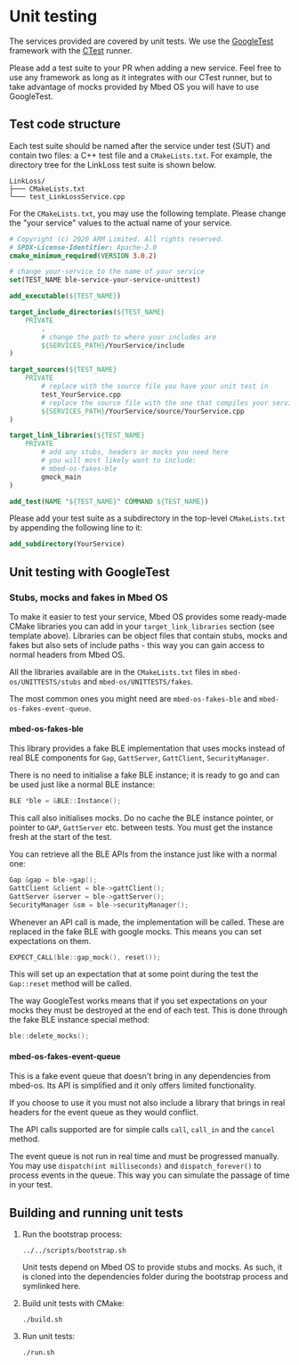# Unit testing

The services provided are covered by unit tests.
We use the [GoogleTest](https://github.com/google/googletest) framework with the [CTest](https://cmake.org/cmake/help/latest/manual/ctest.1.html) runner.

Please add a test suite to your PR when adding a new service.
Feel free to use any framework as long as it integrates with our CTest runner, but to take advantage of mocks provided by Mbed OS you will have to use GoogleTest.

## Test code structure
Each test suite should be named after the service under test (SUT) and contain two files: a C++ test file and a `CMakeLists.txt`.
For example, the directory tree for the LinkLoss test suite is shown below.

```
LinkLoss/
├─── CMakeLists.txt
└─── test_LinkLossService.cpp
```

For the `CMakeLists.txt`, you may use the following template.
Please change the "your service" values to the actual name of your service.

```cmake
# Copyright (c) 2020 ARM Limited. All rights reserved.
# SPDX-License-Identifier: Apache-2.0
cmake_minimum_required(VERSION 3.0.2)

# change your-service to the name of your service
set(TEST_NAME ble-service-your-service-unittest)

add_executable(${TEST_NAME})

target_include_directories(${TEST_NAME}
    PRIVATE
        .
        # change the path to where your includes are
        ${SERVICES_PATH}/YourService/include
)

target_sources(${TEST_NAME}
    PRIVATE
        # replace with the source file you have your unit test in
        test_YourService.cpp
        # replace the source file with the one that compiles your service
        ${SERVICES_PATH}/YourService/source/YourService.cpp
)

target_link_libraries(${TEST_NAME}
    PRIVATE
        # add any stubs, headers or mocks you need here
        # you will most likely want to include:
        # mbed-os-fakes-ble
        gmock_main
)

add_test(NAME "${TEST_NAME}" COMMAND ${TEST_NAME})
```

Please add your test suite as a subdirectory in the top-level `CMakeLists.txt` by appending the following line to it:

```cmake
add_subdirectory(YourService)
```

## Unit testing with GoogleTest

### Stubs, mocks and fakes in Mbed OS

To make it easier to test your service, Mbed OS provides some ready-made CMake libraries you can add in your `target_link_libraries` section (see template above). 
Libraries can be object files that contain stubs, mocks and fakes but also sets of include paths - this way you can gain access to normal headers from Mbed OS.

All the libraries available are in the `CMakeLists.txt` files in `mbed-os/UNITTESTS/stubs` and `mbed-os/UNITTESTS/fakes`.

The most common ones you might need are `mbed-os-fakes-ble` and `mbed-os-fakes-event-queue`.

#### mbed-os-fakes-ble

This library provides a fake BLE implementation that uses mocks instead of real BLE components for `Gap`, `GattServer`, `GattClient`, `SecurityManager`.

There is no need to initialise a fake BLE instance; it is ready to go and can be used just like a normal BLE instance:

```c++
BLE *ble = &BLE::Instance();
```

This call also initialises mocks. 
Do no cache the BLE instance pointer, or pointer to `GAP`, `GattServer` etc. between tests. 
You must get the instance fresh at the start of the test.

You can retrieve all the BLE APIs from the instance just like with a normal one:

```c++
Gap &gap = ble->gap();
GattClient &client = ble->gattClient();
GattServer &server = ble->gattServer();
SecurityManager &sm = ble->securityManager();
```

Whenever an API call is made, the implementation will be called. 
These are replaced in the fake BLE with google mocks.
This means you can set expectations on them. 

```c++
EXPECT_CALL(ble::gap_mock(), reset());
```

This will set up an expectation that at some point during the test the `Gap::reset` method will be called.

The way GoogleTest works means that if you set expectations on your mocks they must be destroyed at the end of each test. 
This is done through the fake BLE instance special method:

```c++
ble::delete_mocks();
```

#### mbed-os-fakes-event-queue

This is a fake event queue that doesn't bring in any dependencies from mbed-os. 
Its API is simplified and it only offers limited functionality.

If you choose to use it you must not also include a library that brings in real headers for the event queue as they would conflict.

The API calls supported are for simple calls `call`, `call_in` and the `cancel` method.

The event queue is not run in real time and must be progressed manually. 
You may use `dispatch(int milliseconds)` and `dispatch_forever()` to process events in the queue. 
This way you can simulate the passage of time in your test.

## Building and running unit tests

1. Run the bootstrap process:

    ```shell
    ../../scripts/bootstrap.sh
    ```

   Unit tests depend on Mbed OS to provide stubs and mocks.
   As such, it is cloned into the dependencies folder during the bootstrap process and symlinked here.
   
1. Build unit tests with CMake:

    ```shell
    ./build.sh
    ```

1. Run unit tests:

    ```shell
    ./run.sh
    ```
